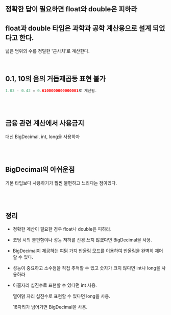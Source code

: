 ## 정확한 답이 필요하면 float와 double은 피하라

## float과 double 타입은 과학과 공학 계산용으로 설계 되었다고 한다. 

넓은 범위의 수를 정밀한 '근사치'로 계산한다. 

<br/>

## 0.1, 10의 음의 거듭제곱등 표현 불가

```java
1.03 - 0.42 = 0.6100000000000001로 계산됨.
```

<br/><br/>

## 금융 관련 계산에서 사용금지

대신 BigDecimal, int, long을 사용하자

<br/><br/>

## BigDecimal의 아쉬운점

기본 타입보다 사용하기가 훨씬 불편하고 느리다는 점이있다. 

<br/><br/>

## 정리

- 정확한 계산이 필요한 경우 float나 double은 피하라.

- 코딩 시의 불편함이나 성능 저하를 신경 쓰지 않겠다면 BigDecimal을 사용.


- BigDecimal이 제공하는 여덝 가지 반올림 모드를 이용하여 반올림을 완벽히 제어할 수 있다. 


- 성능이 중요하고 소수점을 직접 추적할 수 있고 숫자가 크지 않다면 int나 long을 사용하라

- 아홉자리 십진수로 표현할 수 있다면 int 사용.

    열여덝 자리 십진수로 표현할 수 있다면 long을 사용. 
    
    18자리가 넘어가면 BigDecimal을 사용.